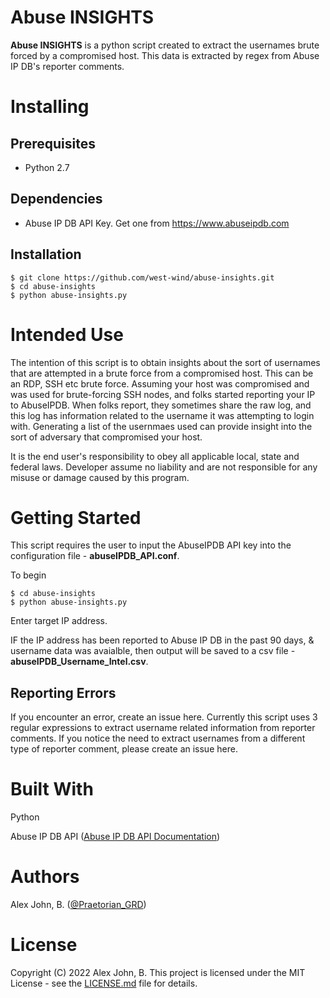 # Abuse INSIGHTS  
**Abuse INSIGHTS** is a python script created to extract the usernames brute forced by a compromised host. This data is extracted by regex from Abuse IP DB's reporter comments.
# Installing
## Prerequisites
 - Python 2.7
## Dependencies
 - Abuse IP DB API Key. Get one from https://www.abuseipdb.com
## Installation 

    $ git clone https://github.com/west-wind/abuse-insights.git
    $ cd abuse-insights
    $ python abuse-insights.py
# Intended Use
The intention of this script is to obtain insights about the sort of usernames that are attempted in a brute force from a compromised host. This can be an RDP, SSH etc brute force. Assuming your host was compromised and was used for brute-forcing SSH nodes, and folks started reporting your IP to AbuseIPDB. When folks report, they sometimes share the raw log, and this log has information related to the username it was attempting to login with. Generating a list of the usernmaes used can provide insight into the sort of adversary that compromised your host. 

It is the end user's responsibility to obey all applicable local, state and federal laws. Developer assume no liability and are not responsible for any misuse or damage caused by this program. 
# Getting Started
This script requires the user to input the AbuseIPDB API key into the configuration file - **abuseIPDB_API.conf**. 

To begin

    $ cd abuse-insights
    $ python abuse-insights.py

Enter target IP address.

IF the IP address has been reported to Abuse IP DB in the past 90 days, & username data was avaialble, then output will be saved to a csv file - **abuseIPDB_Username_Intel.csv**.

## Reporting Errors
If you encounter an error, create an issue here. Currently this script uses 3 regular expressions to extract username related information from reporter comments. If you notice the need to extract usernames from a different type of reporter comment, please create an issue here. 

# Built With
Python

Abuse IP DB API ([Abuse IP DB API Documentation](https://www.abuseipdb.com/api.html))   

# Authors
Alex John, B. ([@Praetorian_GRD](https://twitter.com/Praetorian_GRD))
# License
Copyright (C) 2022 Alex John, B. This project is licensed under the MIT License - see the [LICENSE.md](https://raw.githubusercontent.com/west-wind/abuse-insights/main/LICENSE) file for details.
